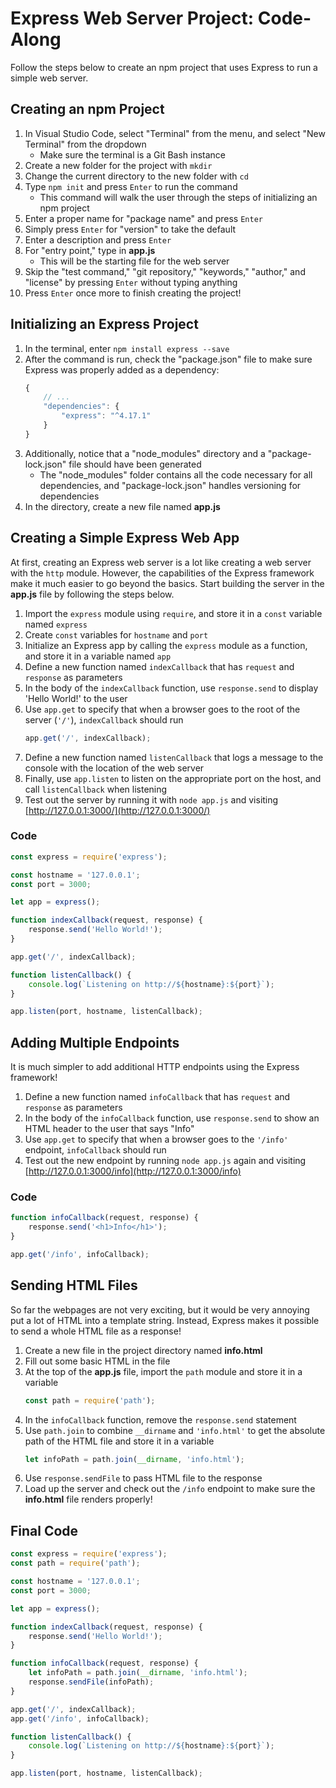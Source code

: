 # Express Web Server Project: Code-Along
Follow the steps below to create an npm project that uses Express to run a simple web server.

## Creating an npm Project
1. In Visual Studio Code, select "Terminal" from the menu, and select "New Terminal" from the dropdown
    - Make sure the terminal is a Git Bash instance
1. Create a new folder for the project with `mkdir`
1. Change the current directory to the new folder with `cd`
1. Type `npm init` and press `Enter` to run the command
    - This command will walk the user through the steps of initializing an npm project
1. Enter a proper name for "package name" and press `Enter`
1. Simply press `Enter` for "version" to take the default
1. Enter a description and press `Enter`
1. For "entry point," type in **app.js**
    - This will be the starting file for the web server
1. Skip the "test command," "git repository," "keywords," "author," and "license" by pressing `Enter` without typing anything
1. Press `Enter` once more to finish creating the project!

## Initializing an Express Project
1. In the terminal, enter `npm install express --save`
1. After the command is run, check the "package.json" file to make sure Express was properly added as a dependency:  
    ```js
    {
        // ...
        "dependencies": {
            "express": "^4.17.1"
        }
    }
    ```
1. Additionally, notice that a "node_modules" directory and a "package-lock.json" file should have been generated
    - The "node_modules" folder contains all the code necessary for all dependencies, and "package-lock.json" handles versioning for dependencies
1. In the directory, create a new file named **app.js**

## Creating a Simple Express Web App
At first, creating an Express web server is a lot like creating a web server with the `http` module. However, the capabilities of the Express framework make it much easier to go beyond the basics. Start building the server in the **app.js** file by following the steps below.

1. Import the `express` module using `require`, and store it in a `const` variable named `express`
1. Create `const` variables for `hostname` and `port`
1. Initialize an Express app by calling the `express` module as a function, and store it in a variable named `app`
1. Define a new function named `indexCallback` that has `request` and `response` as parameters
1. In the body of the `indexCallback` function, use `response.send` to display 'Hello World!' to the user
1. Use `app.get` to specify that when a browser goes to the root of the server (`'/'`), `indexCallback` should run
    ```js
    app.get('/', indexCallback);
    ```
1. Define a new function named `listenCallback` that logs a message to the console with the location of the web server
1. Finally, use `app.listen` to listen on the appropriate port on the host, and call `listenCallback` when listening
1. Test out the server by running it with `node app.js` and visiting [http://127.0.0.1:3000/](http://127.0.0.1:3000/)

### Code
```js
const express = require('express');

const hostname = '127.0.0.1';
const port = 3000;

let app = express();

function indexCallback(request, response) {
    response.send('Hello World!');
}

app.get('/', indexCallback);

function listenCallback() {
    console.log(`Listening on http://${hostname}:${port}`);
}

app.listen(port, hostname, listenCallback);
```

## Adding Multiple Endpoints
It is much simpler to add additional HTTP endpoints using the Express framework!

1. Define a new function named `infoCallback` that has `request` and `response` as parameters
1. In the body of the `infoCallback` function, use `response.send` to show an HTML header to the user that says "Info"
1. Use `app.get` to specify that when a browser goes to the `'/info'` endpoint, `infoCallback` should run
1. Test out the new endpoint by running `node app.js` again and visiting [http://127.0.0.1:3000/info](http://127.0.0.1:3000/info)

### Code
```js
function infoCallback(request, response) {
    response.send('<h1>Info</h1>');
}

app.get('/info', infoCallback);
```

## Sending HTML Files
So far the webpages are not very exciting, but it would be very annoying put a lot of HTML into a template string. Instead, Express makes it possible to send a whole HTML file as a response!

1. Create a new file in the project directory named **info.html**
1. Fill out some basic HTML in the file
1. At the top of the **app.js** file, import the `path` module and store it in a variable
    ```js
    const path = require('path');
    ```
1. In the `infoCallback` function, remove the `response.send` statement
1. Use `path.join` to combine `__dirname` and `'info.html'` to get the absolute path of the HTML file and store it in a variable
    ```js
    let infoPath = path.join(__dirname, 'info.html');
    ```
1. Use `response.sendFile` to pass HTML file to the response
1. Load up the server and check out the `/info` endpoint to make sure the **info.html** file renders properly!

## Final Code
```js
const express = require('express');
const path = require('path');

const hostname = '127.0.0.1';
const port = 3000;

let app = express();

function indexCallback(request, response) {
    response.send('Hello World!');
}

function infoCallback(request, response) {
    let infoPath = path.join(__dirname, 'info.html');
    response.sendFile(infoPath);
}

app.get('/', indexCallback);
app.get('/info', infoCallback);

function listenCallback() {
    console.log(`Listening on http://${hostname}:${port}`);
}

app.listen(port, hostname, listenCallback);
```